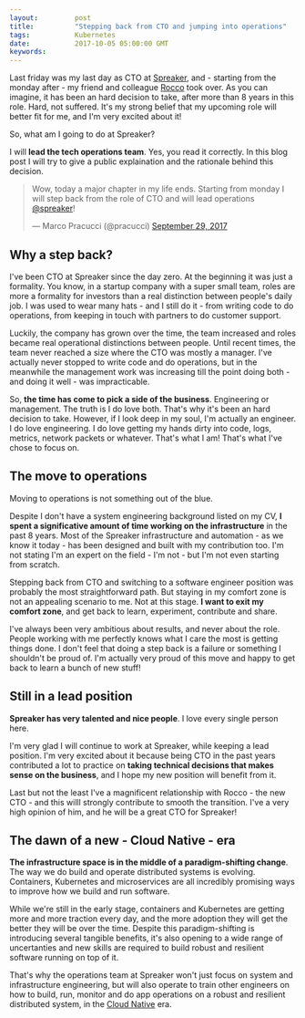 ```yaml
---
layout:         post
title:          "Stepping back from CTO and jumping into operations"
tags:           Kubernetes
date:           2017-10-05 05:00:00 GMT
keywords:
---
```



Last friday was my last day as CTO at [Spreaker](https://www.spreaker.com), and - starting from the monday after - my friend and colleague [Rocco](https://twitter.com/roccozanni) took over. As you can imagine, it has been an hard decision to take, after more than 8 years in this role. Hard, not suffered. It's my strong belief that my upcoming role will better fit for me, and I'm very excited about it!

So, what am I going to do at Spreaker?

I will **lead the tech operations team**. Yes, you read it correctly. In this blog post I will try to give a public explaination and the rationale behind this decision.

<blockquote class="twitter-tweet" data-lang="en"><p lang="en" dir="ltr">Wow, today a major chapter in my life ends. Starting from monday I will step back from the role of CTO and will lead operations <a href="https://twitter.com/spreaker?ref_src=twsrc%5Etfw">@spreaker</a>!</p>&mdash; Marco Pracucci (@pracucci) <a href="https://twitter.com/pracucci/status/913824008642138113?ref_src=twsrc%5Etfw">September 29, 2017</a></blockquote>
<script async src="//platform.twitter.com/widgets.js" charset="utf-8"></script>


## Why a step back?

I've been CTO at Spreaker since the day zero. At the beginning it was just a formality. You know, in a startup company with a super small team, roles are more a formality for investors than a real distinction between people's daily job. I was used to wear many hats - and I still do it - from writing code to do operations, from keeping in touch with partners to do customer support.

Luckily, the company has grown over the time, the team increased and roles became real operational distinctions between people. Until recent times, the team never reached a size where the CTO was mostly a manager. I've actually never stopped to write code and do operations, but in the meanwhile the management work was increasing till the point doing both - and doing it well - was impracticable.

So, **the time has come to pick a side of the business**. Engineering or management. The truth is I do love both. That's why it's been an hard decision to take. However, if I look deep in my soul, I'm actually an engineer. I do love engineering. I do love getting my hands dirty into code, logs, metrics, network packets or whatever. That's what I am! That's what I've chose to focus on.


## The move to operations

Moving to operations is not something out of the blue.

Despite I don't have a system engineering background listed on my CV, **I spent a significative amount of time working on the infrastructure** in the past 8 years. Most of the Spreaker infrastructure and automation - as we know it today - has been designed and built with my contribution too. I'm not stating I'm an expert on the field - I'm not - but I'm not even starting from scratch.

Stepping back from CTO and switching to a software engineer position was probably the most straightforward path. But staying in my comfort zone is not an appealing scenario to me. Not at this stage. **I want to exit my comfort zone**, and get back to learn, experiment, contribute and share.

I've always been very ambitious about results, and never about the role. People working with me perfectly knows what I care the most is getting things done. I don't feel that doing a step back is a failure or something I shouldn't be proud of. I'm actually very proud of this move and happy to get back to learn a bunch of new stuff!


## Still in a lead position

**Spreaker has very talented and nice people**. I love every single person here.

I'm very glad I will continue to work at Spreaker, while keeping a lead position. I'm very excited about it because being CTO in the past years contributed a lot to practice on **taking technical decisions that makes sense on the business**, and I hope my new position will benefit from it.

Last but not the least I've a magnificent relationship with Rocco - the new CTO - and this willl strongly contribute to smooth the transition. I've a very high opinion of him, and he will be a great CTO for Spreaker!


## The dawn of a new - Cloud Native - era

**The infrastructure space is in the middle of a paradigm-shifting change**. The way we do build and operate distributed systems is evolving. Containers, Kubernetes and microservices are all incredibly promising ways to improve how we build and run software.

While we're still in the early stage, containers and Kubernetes are getting more and more traction every day, and the more adoption they will get the better they will be over the time. Despite this paradigm-shifting is introducing several tangible benefits, it's also opening to a wide range of uncertanties and new skills are required to build robust and resilient software running on top of it.

That's why the operations team at Spreaker won't just focus on system and infrastructure engineering, but will also operate to train other engineers on how to build, run, monitor and do app operations on a robust and resilient distributed system, in the [Cloud Native](https://blog.heptio.com/cloud-native-part-1-definition-716ed30e9193) era.
